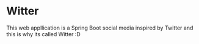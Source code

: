 # Witter
This web appllication is a Spring Boot social media inspired by Twitter
and this is why its called Witter :D
